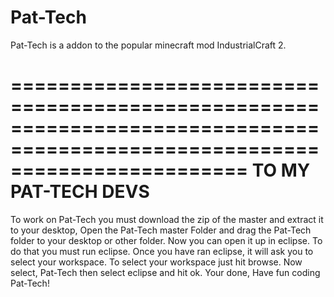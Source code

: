 Pat-Tech
========

Pat-Tech is a addon to the popular minecraft mod IndustrialCraft 2.

============================================================================================================================
                                             TO MY PAT-TECH DEVS
============================================================================================================================

To work on Pat-Tech you must download the zip of the master and extract it to your desktop, Open the Pat-Tech master Folder
and drag the Pat-Tech folder to your desktop or other folder. Now you can open it up in eclipse. To do that you must run
eclipse. Once you have ran eclipse, it will ask you to select your workspace. To select your workspace just hit browse.
Now select, Pat-Tech then select eclipse and hit ok. Your done, Have fun coding Pat-Tech!
